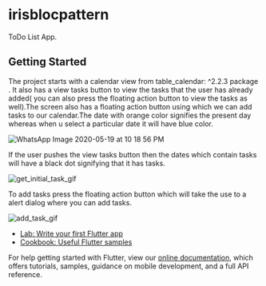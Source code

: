 # irisblocpattern

ToDo List App.

## Getting Started

The project starts with a calendar view from table_calendar: ^2.2.3 package .
It also has a view tasks button to view the tasks that the user has already added( you can also press the floating action button to view the tasks as well).The screen also has a floating action button using which we can add tasks to our calendar.The date with orange color signifies the present day whereas when u select a particular date it will have blue color.

![WhatsApp Image 2020-05-19 at 10 18 56 PM](https://user-images.githubusercontent.com/56069189/82354965-2db93e80-9a1f-11ea-998f-3464c0735afa.jpeg)
 
 If the user pushes the view tasks button then the dates which contain tasks will have a black dot signifying that it has tasks.
 
![get_initial_task_gif](https://user-images.githubusercontent.com/56069189/82358842-b5ee1280-9a24-11ea-9471-297df3b393d8.gif)

 To add tasks press the floating action button which will take the use to a alert dialog where you can add tasks.
 
 ![add_task_gif](https://user-images.githubusercontent.com/56069189/82359323-60fecc00-9a25-11ea-8eab-e675c60a1a96.gif)

 

- [Lab: Write your first Flutter app](https://flutter.dev/docs/get-started/codelab)
- [Cookbook: Useful Flutter samples](https://flutter.dev/docs/cookbook)

For help getting started with Flutter, view our
[online documentation](https://flutter.dev/docs), which offers tutorials,
samples, guidance on mobile development, and a full API reference.
